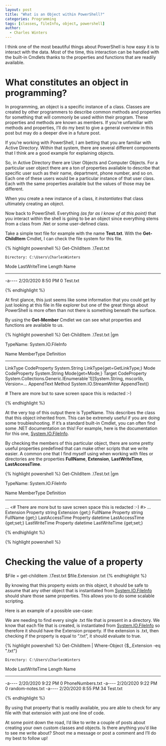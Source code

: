 ```yaml
---
layout: post
title: "What is an Object within PowerShell?"
categories: Programming
tags: [classes, fileInfo, object, powershell]
author:
  - Charles Winters
---
```

I think one of the most beautiful things about PowerShell is how easy it is to interact with the data. Most of the time, this interaction can be handled with the built-in Cmdlets thanks to the properties and functions that are readily available.

# What constitutes an object in programming?
In programming, an object is a specific instance of a class. Classes are created by other programmers to describe common methods and properties for something that will commonly be used within their program. These properties and methods are known as members. If you’re unfamiliar with methods and properties, I’ll do my best to give a general overview in this post but may do a deeper dive in a future post.

If you’re working with PowerShell, I am betting that you are familiar with Active Directory. Within that system, there are several different components that I think are a good example for explaining objects.

So, in Active Directory there are User Objects and Computer Objects. For a particular user object there are a ton of properties available to describe that specific user such as their name, department, phone number, and so on. Each one of these users would be a particular instance of that user class. Each with the same properties available but the values of those may be different.

When you create a new instance of a class, it *instantiates* that class ultimately creating an object.

Now back to PowerShell. Everything *(as far as I know of at this point)* that you interact within the shell is going to be an object since everything stems from a class from .Net or some user-defined class.

Take a simple text file for example with the name **Test.txt**. With the **Get-ChildItem** Cmdlet, I can check the file system for this file.

{% highlight powershell %}
Get-ChildItem .\Test.txt


    Directory: C:\Users\CharlesWinters


Mode                LastWriteTime         Length Name
----                -------------         ------ ----
-a----        2/20/2020   8:50 PM              0 Test.txt

{% endhighlight %}

At first glance, this just seems like some information that you could get by just looking at this file in file explorer but one of the great things about PowerShell is more often than not there is something beneath the surface.

By using the **Get-Member** Cmdlet we can see what properties and functions are available to us.

{% highlight powershell %}
 Get-ChildItem .\Test.txt |gm


   TypeName: System.IO.FileInfo

Name                      MemberType     Definition
----                      ----------     ----------
LinkType                  CodeProperty   System.String LinkType{get=GetLinkType;}
Mode                      CodeProperty   System.String Mode{get=Mode;}
Target                    CodeProperty   System.Collections.Generic.IEnumerable`1[[System.String, mscorlib, Version=...
AppendText                Method         System.IO.StreamWriter AppendText()

\# There are more but to save screen space this is redacted :-)

{% endhighlight %}

At the very top of this output there is TypeName. This describes the class that this object inherited from. This can be extremely useful if you are doing some troubleshooting. If it’s a standard built-in Cmdlet, you can often find some .NET documentation on this! For example, here is the documentation for this one, [System.IO.FileInfo](https://docs.microsoft.com/en-us/dotnet/api/system.io.fileinfo?view=netframework-4.8).

By checking the members of this particular object, there are some pretty useful properties predefined that can make other scripts that we write easier. A common one that I find myself using when working with files or directories are the properties **FullName**, **Extension**, **LastWriteTime**, **LastAccessTime**.

{% highlight powershell %}
Get-ChildItem .\Test.txt |gm


   TypeName: System.IO.FileInfo

Name                      MemberType     Definition
----                      ----------     ----------
...
<#
There are more but to save screen space this is redacted :-)
#>
...
Extension                 Property       string Extension {get;}
FullName                  Property       string FullName {get;}
LastAccessTime            Property       datetime LastAccessTime {get;set;}
LastWriteTime             Property       datetime LastWriteTime {get;set;}

{% endhighlight %}

{% highlight powershell %}
# Checking the value of a property
$File = get-childitem .\Test.txt
$file.Extension
.txt
{% endhighlight %}

By knowing that this property exists on this object, it should be safe to assume that any other object that is instantiated from [System.IO.FileInfo](https://docs.microsoft.com/en-us/dotnet/api/system.io.fileinfo?view=netframework-4.8) should share those same properties. This allows you to do some scalable scripting.

Here is an example of a possible use-case:

We are needing to find every single .txt file that is present in a directory. We know that each file that is created, is instantiated from [System.IO.FileInfo](https://docs.microsoft.com/en-us/dotnet/api/system.io.fileinfo?view=netframework-4.8) so therefore it should have the Extension property. If the extension is .txt, then checking if the property is equal to “.txt”, it should evaluate to true.

{% highlight powershell %}
Get-ChildItem | Where-Object {$_.Extension -eq ".txt"}


    Directory: C:\Users\CharlesWinters


Mode                LastWriteTime         Length Name
----                -------------         ------ ----
-a----        2/20/2020   9:22 PM              0 PhoneNumbers.txt
-a----        2/20/2020   9:22 PM              0 random-notes.txt
-a----        2/20/2020   8:55 PM             34 Test.txt

{% endhighlight %}

By using that property that is readily available, you are able to check for any file with that extension with just one line of code.

At some point down the road, I’d like to write a couple of posts about creating your own custom classes and objects. Is there anything you’d like to see me write about? Shoot me a message or post a comment and I’ll do my best to follow up!